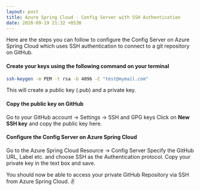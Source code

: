 ```yaml
---
layout: post
title: Azure Spring Cloud - Config Server with SSH Authentication
date: 2020-09-19 21:32 +0530
---
```


Here are the steps you can follow to configure the Config Server on Azure Spring Cloud which uses SSH authentication to connect to a git repository on GitHub.

#### Create your keys using the following command on your terminal

```bash
ssh-keygen -m PEM -t rsa -b 4096 -C "test@mymail.com"
```
This will create a public key (.pub) and a private key.

#### Copy the public key on GitHub

Go to your GitHub account -> Settings -> SSH and GPG keys
Click on __New SSH key__ and copy the public key here.

#### Configure the Config Server on Azure Spring Cloud

Go to the Azure Spring Cloud Resource -> Config Server
Specify the GitHub URL, Label etc. and choose SSH as the Authentication protocol.
Copy your private key in the text box and save.

You should now be able to access your private GitHub Repository via SSH from Azure Spring Cloud. :v:

 
